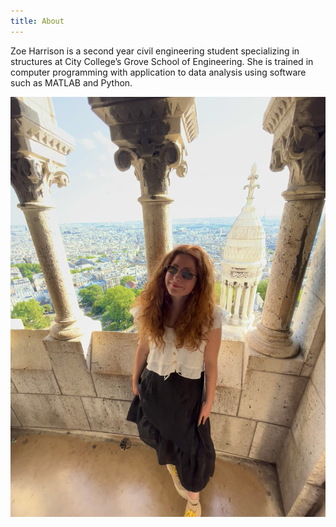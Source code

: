 ```yaml
---
title: About
---
```

Zoe Harrison is a second year civil engineering student specializing in structures at City College’s  Grove School of Engineering. She is trained in computer programming with application to data analysis using software such as MATLAB and Python.

![personal photo](/docs/assets/personal-photo.jpeg)
